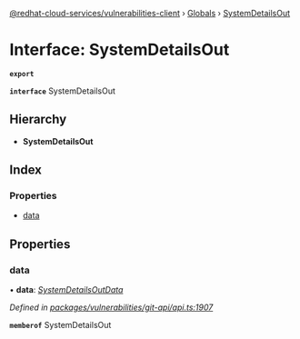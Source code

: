 [@redhat-cloud-services/vulnerabilities-client](../README.md) › [Globals](../globals.md) › [SystemDetailsOut](systemdetailsout.md)

# Interface: SystemDetailsOut

**`export`** 

**`interface`** SystemDetailsOut

## Hierarchy

* **SystemDetailsOut**

## Index

### Properties

* [data](systemdetailsout.md#data)

## Properties

###  data

• **data**: *[SystemDetailsOutData](systemdetailsoutdata.md)*

*Defined in [packages/vulnerabilities/git-api/api.ts:1907](https://github.com/RedHatInsights/javascript-clients/blob/master/packages/vulnerabilities/git-api/api.ts#L1907)*

**`memberof`** SystemDetailsOut

